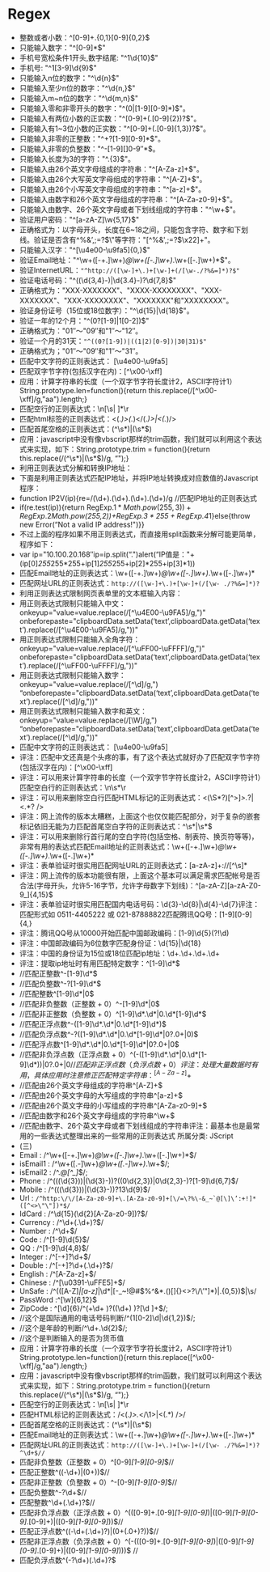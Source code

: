 # Regex

- 整数或者小数：^[0-9]+\.{0,1}[0-9]{0,2}$
- 只能输入数字："^[0-9]*$"
- 手机号宽松条件1开头,数字结尾: "^1\d{10}$"
- 手机号: "^1[3-9]\\d{9}$"
- 只能输入n位的数字："^\d{n}$"
- 只能输入至少n位的数字："^\d{n,}$"
- 只能输入m~n位的数字："^\d{m,n}$"
- 只能输入零和非零开头的数字："^(0|[1-9][0-9]*)$"。
- 只能输入有两位小数的正实数："^[0-9]+(.[0-9]{2})?$"。
- 只能输入有1~3位小数的正实数："^[0-9]+(.[0-9]{1,3})?$"。
- 只能输入非零的正整数："^\+?[1-9][0-9]*$"。
- 只能输入非零的负整数："^\-[1-9][]0-9″*$。
- 只能输入长度为3的字符："^.{3}$"。
- 只能输入由26个英文字母组成的字符串："^[A-Za-z]+$"。
- 只能输入由26个大写英文字母组成的字符串："^[A-Z]+$"。
- 只能输入由26个小写英文字母组成的字符串："^[a-z]+$"。
- 只能输入由数字和26个英文字母组成的字符串："^[A-Za-z0-9]+$"。
- 只能输入由数字、26个英文字母或者下划线组成的字符串："^\w+$"。
- 验证用户密码："^[a-zA-Z]\w{5,17}$"
- 正确格式为：以字母开头，长度在6~18之间，只能包含字符、数字和下划线。验证是否含有^%&’,;=?$\"等字符："[^%&',;=?$\x22]+"。
- 只能输入汉字："^[\u4e00-\u9fa5]{0,}$"
- 验证Email地址："^\w+([-+.]\w+)*@\w+([-.]\w+)*\.\w+([-.]\w+)*$"。
- 验证InternetURL：``"^http://([\w-]+\.)+[\w-]+(/[\w-./?%&=]*)?$"``
- 验证电话号码："^(\(\d{3,4}-)|\d{3.4}-)?\d{7,8}$"
- 正确格式为："XXX-XXXXXXX"、"XXXX-XXXXXXXX"、"XXX-XXXXXXX"、"XXX-XXXXXXXX"、"XXXXXXX"和"XXXXXXXX"。
- 验证身份证号（15位或18位数字）："^\d{15}|\d{18}$"。
- 验证一年的12个月："^(0?[1-9]|1[0-2])$"
- 正确格式为："01″～"09″和"1″～"12″。
- 验证一个月的31天：``"^((0?[1-9])|((1|2)[0-9])|30|31)$"``
- 正确格式为；"01″～"09″和"1″～"31″。
- 匹配中文字符的正则表达式： [\u4e00-\u9fa5]
- 匹配双字节字符(包括汉字在内)：[^\x00-\xff]
- 应用：计算字符串的长度（一个双字节字符长度计2，ASCII字符计1）String.prototype.len=function(){return this.replace(/[^\x00-\xff]/g,"aa").length;}
- 匹配空行的正则表达式：\n[\s| ]*\r
- 匹配html标签的正则表达式：<(.*)>(.*)<\/(.*)>|<(.*)\/>
- 匹配首尾空格的正则表达式：(^\s*)|(\s*$)
- 应用：javascript中没有像vbscript那样的trim函数，我们就可以利用这个表达式来实现，如下：String.prototype.trim = function(){return this.replace(/(^\s*)|(\s*$)/g, “");}
- 利用正则表达式分解和转换IP地址：
- 下面是利用正则表达式匹配IP地址，并将IP地址转换成对应数值的Javascript程序：
- function IP2V(ip){re=/(\d+)\.(\d+)\.(\d+)\.(\d+)/g //匹配IP地址的正则表达式
- if(re.test(ip)){return RegExp.$1*Math.pow(255,3))+RegExp.$2*Math.pow(255,2))+RegExp.$3*255+RegExp.$4*1}else{throw new Error(“Not a valid IP address!")}}
- 不过上面的程序如果不用正则表达式，而直接用split函数来分解可能更简单，程序如下：
- var ip="10.100.20.168″ip=ip.split(“.")alert(“IP值是："+(ip[0]*255*255*255+ip[1]*255*255+ip[2]*255+ip[3]*1))
- 匹配Email地址的正则表达式：\w+([-+.]\w+)*@\w+([-.]\w+)*\.\w+([-.]\w+)*
- 匹配网址URL的正则表达式：``http://([\w-]+\.)+[\w-]+(/[\w- ./?%&=]*)?``
- 利用正则表达式限制网页表单里的文本框输入内容：
- 用正则表达式限制只能输入中文：onkeyup="value=value.replace(/[^\u4E00-\u9FA5]/g,")" onbeforepaste="clipboardData.setData(‘text’,clipboardData.getData(‘text’).replace(/[^\u4E00-\u9FA5]/g,"))"
- 用正则表达式限制只能输入全角字符： onkeyup="value=value.replace(/[^\uFF00-\uFFFF]/g,")" onbeforepaste="clipboardData.setData(‘text’,clipboardData.getData(‘text’).replace(/[^\uFF00-\uFFFF]/g,"))"
- 用正则表达式限制只能输入数字：onkeyup="value=value.replace(/[^\d]/g,") “onbeforepaste="clipboardData.setData(‘text’,clipboardData.getData(‘text’).replace(/[^\d]/g,"))"
- 用正则表达式限制只能输入数字和英文：onkeyup="value=value.replace(/[\W]/g,") “onbeforepaste="clipboardData.setData(‘text’,clipboardData.getData(‘text’).replace(/[^\d]/g,"))"
- 匹配中文字符的正则表达式： [\u4e00-\u9fa5]
- 评注：匹配中文还真是个头疼的事，有了这个表达式就好办了匹配双字节字符(包括汉字在内)：[^\x00-\xff]
- 评注：可以用来计算字符串的长度（一个双字节字符长度计2，ASCII字符计1）匹配空白行的正则表达式：\n\s*\r
- 评注：可以用来删除空白行匹配HTML标记的正则表达式：<(\S*?)[^>]*>.*?|<.*? />
- 评注：网上流传的版本太糟糕，上面这个也仅仅能匹配部分，对于复杂的嵌套标记依旧无能为力匹配首尾空白字符的正则表达式：^\s*|\s*$
- 评注：可以用来删除行首行尾的空白字符(包括空格、制表符、换页符等等)，非常有用的表达式匹配Email地址的正则表达式：\w+([-+.]\w+)*@\w+([-.]\w+)*\.\w+([-.]\w+)*
- 评注：表单验证时很实用匹配网址URL的正则表达式：[a-zA-z]+://[^\s]*
- 评注：网上流传的版本功能很有限，上面这个基本可以满足需求匹配帐号是否合法(字母开头，允许5-16字节，允许字母数字下划线)：^[a-zA-Z][a-zA-Z0-9_]{4,15}$
- 评注：表单验证时很实用匹配国内电话号码：\d{3}-\d{8}|\d{4}-\d{7}评注：匹配形式如 0511-4405222 或 021-87888822匹配腾讯QQ号：[1-9][0-9]{4,}
- 评注：腾讯QQ号从10000开始匹配中国邮政编码：[1-9]\d{5}(?!\d)
- 评注：中国邮政编码为6位数字匹配身份证：\d{15}|\d{18}
- 评注：中国的身份证为15位或18位匹配ip地址：\d+\.\d+\.\d+\.\d+
- 评注：提取ip地址时有用匹配特定数字：^[1-9]\d*$
- //匹配正整数^-[1-9]\d*$
- //匹配负整数^-?[1-9]\d*$
- //匹配整数^[1-9]\d*|0$
- //匹配非负整数（正整数 + 0）^-[1-9]\d*|0$
- //匹配非正整数（负整数 + 0）^[1-9]\d*\.\d*|0\.\d*[1-9]\d*$
- //匹配正浮点数^-([1-9]\d*\.\d*|0\.\d*[1-9]\d*)$
- //匹配负浮点数^-?([1-9]\d*\.\d*|0\.\d*[1-9]\d*|0?\.0+|0)$
- //匹配浮点数^[1-9]\d*\.\d*|0\.\d*[1-9]\d*|0?\.0+|0$
- //匹配非负浮点数（正浮点数 + 0）^(-([1-9]\d*\.\d*|0\.\d*[1-9]\d*))|0?\.0+|0$//匹配非正浮点数（负浮点数 + 0）评注：处理大量数据时有用，具体应用时注意修正匹配特定字符串：^[A-Za-z]+$
- //匹配由26个英文字母组成的字符串^[A-Z]+$
- //匹配由26个英文字母的大写组成的字符串^[a-z]+$
- //匹配由26个英文字母的小写组成的字符串^[A-Za-z0-9]+$
- //匹配由数字和26个英文字母组成的字符串^\w+$
- //匹配由数字、26个英文字母或者下划线组成的字符串评注：最基本也是最常用的一些表达式整理出来的一些常用的正则表达式 所属分类: JScript
- (三)
- Email : /^\w+([-+.]\w+)*@\w+([-.]\\w+)*\.\w+([-.]\w+)*$/
- isEmail1 : /^\w+([\.\-]\w+)*\@\w+([\.\-]\w+)*\.\w+$/;
- isEmail2 : /^.*@[^_]*$/;
- Phone : /^((\(\d{3}\))|(\d{3}\-))?(\(0\d{2,3}\)|0\d{2,3}-)?[1-9]\d{6,7}$/
- Mobile : /^((\(\d{3}\))|(\d{3}\-))?13\d{9}$/
- Url : ``/^http:\/\/[A-Za-z0-9]+\.[A-Za-z0-9]+[\/=\?%\-&_~`@[\]\’:+!]*([^<>\"\"])*$/``
- IdCard : /^\d{15}(\d{2}[A-Za-z0-9])?$/
- Currency : /^\d+(\.\d+)?$/
- Number : /^\d+$/
- Code : /^[1-9]\d{5}$/
- QQ : /^[1-9]\d{4,8}$/
- Integer : /^[-\+]?\d+$/
- Double : /^[-\+]?\d+(\.\d+)?$/
- English : /^[A-Za-z]+$/
- Chinese : /^[\u0391-\uFFE5]+$/
- UnSafe : /^(([A-Z]*|[a-z]*|\d*|[-_\~!@#\$%\^&\*\.\(\)\[\]\{\}<>\?\\\/\’\"]*)|.{0,5})$|\s/
- PassWord :^[\\w]{6,12}$
- ZipCode : ^[\\d]{6}/^(\+\d+ )?(\(\d+\) )?[\d ]+$/;
- //这个是国际通用的电话号码判断/^(1[0-2]\d|\d{1,2})$/;
- //这个是年龄的判断/^\d+\.\d{2}$/;
- //这个是判断输入的是否为货币值
- 应用：计算字符串的长度（一个双字节字符长度计2，ASCII字符计1）String.prototype.len=function(){return this.replace([^\x00-\xff]/g,"aa").length;}
- 应用：javascript中没有像vbscript那样的trim函数，我们就可以利用这个表达式来实现，如下：String.prototype.trim = function(){return this.replace(/(^\s*)|(\s*$)/g, “");}
- 匹配空行的正则表达式：\n[\s| ]*\r
- 匹配HTML标记的正则表达式：/<(.*)>.*<\/\1>|<(.*) \/>/
- 匹配首尾空格的正则表达式：(^\s*)|(\s*$)
- 匹配Email地址的正则表达式：\w+([-+.]\w+)*@\w+([-.]\w+)*\.\w+([-.]\w+)*
- 匹配网址URL的正则表达式：``http://([\w-]+\.)+[\w-]+(/[\w- ./?%&=]*)?^\d+$//``
- 匹配非负整数（正整数 + 0）^[0-9]*[1-9][0-9]*$//
- 匹配正整数^((-\d+)|(0+))$//
- 匹配非正整数（负整数 + 0）^-[0-9]*[1-9][0-9]*$//
- 匹配负整数^-?\d+$//
- 匹配整数^\d+(\.\d+)?$//
- 匹配非负浮点数（正浮点数 + 0）^(([0-9]+\.[0-9]*[1-9][0-9]*)|([0-9]*[1-9][0-9]*\.[0-9]+)|([0-9]*[1-9][0-9]*))$//
- 匹配正浮点数^((-\d+(\.\d+)?)|(0+(\.0+)?))$//
- 匹配非正浮点数（负浮点数 + 0）^(-(([0-9]+\.[0-9]*[1-9][0-9]*)|([0-9]*[1-9][0-9]*\.[0-9]+)|([0-9]*[1-9][0-9]*)))$ //
- 匹配负浮点数^(-?\d+)(\.\d+)?$
